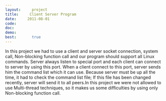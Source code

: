 ```yaml
---
layout:     project
title:     Client Server Program 
date:     2011-08-01
code:  
doc:        
demo:
best:       true
---
```

In this project we had to use a client and server socket connection, system call, Non-blocking function call and our program should support all Linux commands. Server always listen to special port and each client can connect to server by using this port. When a client connect to this port, server sends him the command list which it can use. Because server must be up all the time, it had to check the command list file; If this file has been changed recently, server will send it to all peers.In this project we were not allowed to use Multi-thread techniques, so it makes us some difficulties by using only Non-blocking function call.    	

